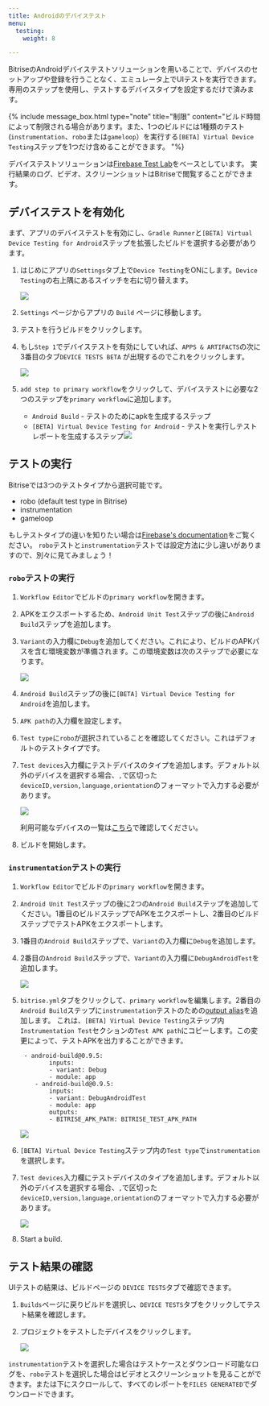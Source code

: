 ```yaml
---
title: Androidのデバイステスト
menu:
  testing:
    weight: 8

---
```

BitriseのAndroidデバイステストソリューションを用いることで、デバイスのセットアップや登録を行うことなく、エミュレータ上でUIテストを実行できます。 専用のステップを使用し、テストするデバイスタイプを設定するだけで済みます。

{% include message_box.html type="note" title="制限" content="ビルド時間によって制限される場合があります。また、1つのビルドには1種類のテスト(`instrumentation`、`robo`または`gameloop`）を実行する`[BETA] Virtual Device Testing`ステップを1つだけ含めることができます。  "%}

デバイステストソリューションは[Firebase Test Lab](https://firebase.google.com/docs/test-lab/)をベースとしています。 実行結果のログ、ビデオ、スクリーンショットはBitriseで閲覧することができます。

## デバイステストを有効化

まず、アプリのデバイステストを有効にし、`Gradle Runner`と`[BETA] Virtual Device Testing for Android`ステップを拡張したビルドを選択する必要があります。

1. はじめにアプリの`Settings`タブ上で`Device Testing`をONにします。`Device Testing`の右上隅にあるスイッチを右に切り替えます。

   ![](/img/settings-device-testing.png)
2. `Settings` ページからアプリの `Build` ページに移動します。
3. テストを行うビルドをクリックします。
4. もし`Step 1`でデバイステストを有効にしていれば、`APPS & ARTIFACTS`の次に3番目のタブ`DEVICE TESTS BETA` が出現するのでこれをクリックします。

   ![](/img/build-device-test.jpg)
5. `add step to primary workflow`をクリックして、デバイステストに必要な2つのステップを`primary workflow`に追加します。
   * `Android Build` - テストのためにapkを生成するステップ
   * `[BETA] Virtual Device Testing for Android` - テストを実行しテストレポートを生成するステップ![](/img/primary-virtual-device.png)

## テストの実行

Bitriseでは3つのテストタイプから選択可能です。

* robo (default test type in Bitrise)
* instrumentation
* gameloop

もしテストタイプの違いを知りたい場合は[Firebase's documentation](https://firebase.google.com/docs/test-lab/android/overview)をご覧ください。
`robo`テストと`instrumentation`テストでは設定方法に少し違いがありますので、別々に見てみましょう！

### `robo`テストの実行

1. `Workflow Editor`でビルドの`primary workflow`を開きます。
2. APKをエクスポートするため、`Android Unit Test`ステップの後に`Android Build`ステップを追加します。
3. `Variant`の入力欄に`Debug`を追加してください。これにより、ビルドのAPKパスを含む環境変数が準備されます。この環境変数は次のステップで必要になります。

   ![](/img/robo-test.png)
4. `Android Build`ステップの後に`[BETA] Virtual Device Testing for Android`を追加します。
5. `APK path`の入力欄を設定します。
6. `Test type`に`robo`が選択されていることを確認してください。これはデフォルトのテストタイプです。
7. `Test devices`入力欄にテストデバイスのタイプを追加します。デフォルト以外のデバイスを選択する場合、`,`で区切った `deviceID,version,language,orientation`のフォーマットで入力する必要があります。

   ![](/img/test-devices-android.png)

   利用可能なデバイスの一覧は[こちら](https://firebase.google.com/docs/test-lab/android/available-testing-devices)で確認してください。
8. ビルドを開始します。

### `instrumentation`テストの実行

1. `Workflow Editor`でビルドの`primary workflow`を開きます。
2. `Android Unit Test`ステップの後に2つの`Android Build`ステップを追加してください。1番目のビルドステップでAPKをエクスポートし、2番目のビルドステップでテストAPKをエクスポートします。
3. 1番目の`Android Build`ステップで、`Variant`の入力欄に`Debug`を追加します。
4. 2番目の`Android Build`ステップで、`Variant`の入力欄に`DebugAndroidTest`を追加します。

   ![](/img/instrumentation-test-1.png)
5. `bitrise.yml`タブをクリックして、`primary workflow`を編集します。2番目の`Android Build`ステップに`instrumentation`テストのための[output alias](https://devcenter.bitrise.io/bitrise-cli/step-outputs/#exporting-step-outputs-in-output-aliases/)を追加します。 これは、`[BETA] Virtual Device Testing`ステップ内`Instrumentation Test`セクションの`Test APK path`にコピーします。この変更によって、テストAPKを出力することができます。

        - android-build@0.9.5:
               inputs:
               - variant: Debug
               - module: app
           - android-build@0.9.5:
               inputs:
               - variant: DebugAndroidTest
               - module: app
               outputs:
               - BITRISE_APK_PATH: BITRISE_TEST_APK_PATH

   ![](/img/virtual-device.png)
6. `[BETA] Virtual Device Testing`ステップ内の`Test type`で`instrumentation`を選択します。
7. `Test devices`入力欄にテストデバイスのタイプを追加します。デフォルト以外のデバイスを選択する場合、`,`で区切った `deviceID,version,language,orientation`のフォーマットで入力する必要があります。

   ![](/img/instrumentation-test.png)
8. Start a build.

## テスト結果の確認

UIテストの結果は、ビルドページの `DEVICE TESTS`タブで確認できます。

1. `Builds`ページに戻りビルドを選択し、`DEVICE TESTS`タブをクリックしてテスト結果を確認します。
2. プロジェクトをテストしたデバイスをクリックします。

   ![](/img/device-test-page.jpg)

`instrumentation`テストを選択した場合はテストケースとダウンロード可能なログを、`robo`テストを選択した場合はビデオとスクリーンショットを見ることができます。または下にスクロールして、すべてのレポートを`FILES GENERATED`でダウンロードできます。